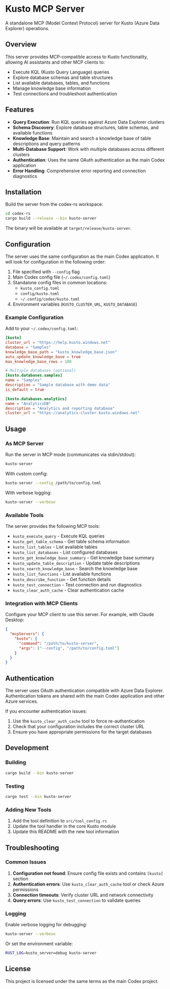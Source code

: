 # Kusto MCP Server

A standalone MCP (Model Context Protocol) server for Kusto (Azure Data Explorer) operations.

## Overview

This server provides MCP-compatible access to Kusto functionality, allowing AI assistants and other MCP clients to:

- Execute KQL (Kusto Query Language) queries
- Explore database schemas and table structures
- List available databases, tables, and functions
- Manage knowledge base information
- Test connections and troubleshoot authentication

## Features

- **Query Execution**: Run KQL queries against Azure Data Explorer clusters
- **Schema Discovery**: Explore database structures, table schemas, and available functions
- **Knowledge Base**: Maintain and search a knowledge base of table descriptions and query patterns
- **Multi-Database Support**: Work with multiple databases across different clusters
- **Authentication**: Uses the same OAuth authentication as the main Codex application
- **Error Handling**: Comprehensive error reporting and connection diagnostics

## Installation

Build the server from the codex-rs workspace:

```bash
cd codex-rs
cargo build --release --bin kusto-server
```

The binary will be available at `target/release/kusto-server`.

## Configuration

The server uses the same configuration as the main Codex application. It will look for configuration in the following order:

1. File specified with `--config` flag
2. Main Codex config file (`~/.codex/config.toml`)
3. Standalone config files in common locations:
   - `kusto_config.toml`
   - `config/kusto.toml`
   - `~/.config/codex/kusto.toml`
4. Environment variables (`KUSTO_CLUSTER_URL`, `KUSTO_DATABASE`)

### Example Configuration

Add to your `~/.codex/config.toml`:

```toml
[kusto]
cluster_url = "https://help.kusto.windows.net"
database = "Samples"
knowledge_base_path = "kusto_knowledge_base.json"
auto_update_knowledge_base = true
max_knowledge_base_rows = 100

# Multiple databases (optional)
[kusto.databases.samples]
name = "Samples"
description = "Sample database with demo data"
is_default = true

[kusto.databases.analytics]
name = "AnalyticsDB"
description = "Analytics and reporting database"
cluster_url = "https://analytics-cluster.kusto.windows.net"
```

## Usage

### As MCP Server

Run the server in MCP mode (communicates via stdin/stdout):

```bash
kusto-server
```

With custom config:

```bash
kusto-server --config /path/to/config.toml
```

With verbose logging:

```bash
kusto-server --verbose
```

### Available Tools

The server provides the following MCP tools:

- `kusto_execute_query` - Execute KQL queries
- `kusto_get_table_schema` - Get table schema information
- `kusto_list_tables` - List available tables
- `kusto_list_databases` - List configured databases
- `kusto_get_knowledge_base_summary` - Get knowledge base summary
- `kusto_update_table_description` - Update table descriptions
- `kusto_search_knowledge_base` - Search the knowledge base
- `kusto_list_functions` - List available functions
- `kusto_describe_function` - Get function details
- `kusto_test_connection` - Test connection and run diagnostics
- `kusto_clear_auth_cache` - Clear authentication cache

### Integration with MCP Clients

Configure your MCP client to use this server. For example, with Claude Desktop:

```json
{
  "mcpServers": {
    "kusto": {
      "command": "/path/to/kusto-server",
      "args": ["--config", "/path/to/config.toml"]
    }
  }
}
```

## Authentication

The server uses OAuth authentication compatible with Azure Data Explorer. Authentication tokens are shared with the main Codex application and other Azure services.

If you encounter authentication issues:

1. Use the `kusto_clear_auth_cache` tool to force re-authentication
2. Check that your configuration includes the correct cluster URL
3. Ensure you have appropriate permissions for the target databases

## Development

### Building

```bash
cargo build --bin kusto-server
```

### Testing

```bash
cargo test --bin kusto-server
```

### Adding New Tools

1. Add the tool definition to `src/tool_config.rs`
2. Update the tool handler in the core Kusto module
3. Update this README with the new tool information

## Troubleshooting

### Common Issues

1. **Configuration not found**: Ensure config file exists and contains `[kusto]` section
2. **Authentication errors**: Use `kusto_clear_auth_cache` tool or check Azure permissions
3. **Connection timeouts**: Verify cluster URL and network connectivity
4. **Query errors**: Use `kusto_test_connection` to validate queries

### Logging

Enable verbose logging for debugging:

```bash
kusto-server --verbose
```

Or set the environment variable:

```bash
RUST_LOG=kusto_server=debug kusto-server
```

## License

This project is licensed under the same terms as the main Codex project.
